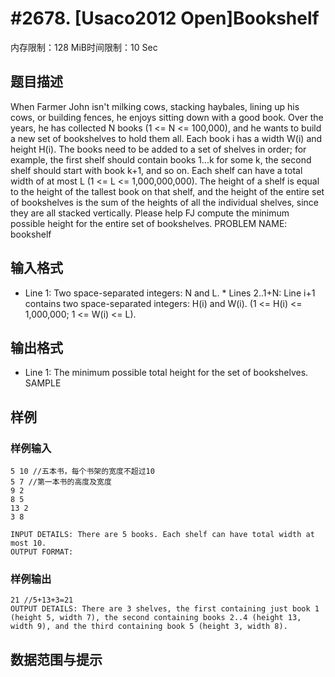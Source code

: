# #2678. [Usaco2012 Open]Bookshelf

内存限制：128 MiB时间限制：10 Sec

## 题目描述

 When Farmer John isn't milking cows, stacking haybales, lining up his cows, or building fences, he enjoys sitting down with a good book. Over the years, he has collected N books (1 <= N <= 100,000), and he wants to build a new set of bookshelves to hold them all. Each book i has a width W(i) and height H(i). The books need to be added to a set of shelves in order; for example, the first shelf should contain books 1...k for some k, the second shelf should start with book k+1, and so on. Each shelf can have a total width of at most L (1 <= L <= 1,000,000,000). The height of a shelf is equal to the height of the tallest book on that shelf, and the height of the entire set of bookshelves is the sum of the heights of all the individual shelves, since they are all stacked vertically. Please help FJ compute the minimum possible height for the entire set of bookshelves. PROBLEM NAME: bookshelf 

## 输入格式

* Line 1: Two space-separated integers: N and L. * Lines 2..1+N: Line i+1 contains two space-separated integers: H(i) and W(i). (1 <= H(i) <= 1,000,000; 1 <= W(i) <= L). 

## 输出格式

* Line 1: The minimum possible total height for the set of bookshelves. SAMPLE

## 样例

### 样例输入

    
    5 10 //五本书，每个书架的宽度不超过10
    5 7 //第一本书的高度及宽度
    9 2
    8 5
    13 2
    3 8 
    
    INPUT DETAILS: There are 5 books. Each shelf can have total width at most 10. 
    OUTPUT FORMAT:
    
    

### 样例输出

    
    21 //5+13+3=21
    OUTPUT DETAILS: There are 3 shelves, the first containing just book 1 (height 5, width 7), the second containing books 2..4 (height 13, width 9), and the third containing book 5 (height 3, width 8).
    

## 数据范围与提示
